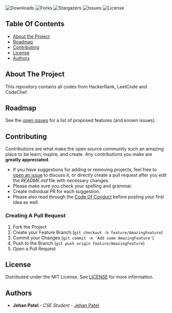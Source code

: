 
![Downloads](https://img.shields.io/github/downloads/JehanPatel/Coding-Challenges/total) ![Forks](https://img.shields.io/github/forks/JehanPatel/Coding-Challenges?style=social) ![Stargazers](https://img.shields.io/github/stars/JehanPatel/Coding-Challenges?style=social) ![Issues](https://img.shields.io/github/issues/JehanPatel/Coding-Challenges) ![License](https://img.shields.io/github/license/JehanPatel/Coding-Challenges) 

## Table Of Contents

* [About the Project](#about-the-project)
* [Roadmap](#roadmap)
* [Contributing](#contributing)
* [License](#license)
* [Authors](#authors)

## About The Project

This repository contains all codes from HackerRank, LeetCode and CodeChef.

## Roadmap

See the [open issues](https://github.com/JehanPatel/Coding-Challenges/issues) for a list of proposed features (and known issues).

## Contributing

Contributions are what make the open source community such an amazing place to be learn, inspire, and create. Any contributions you make are **greatly appreciated**.
* If you have suggestions for adding or removing projects, feel free to [open an issue](https://github.com/JehanPatel/Coding-Challenges/issues/new) to discuss it, or directly create a pull request after you edit the *README.md* file with necessary changes.
* Please make sure you check your spelling and grammar.
* Create individual PR for each suggestion.
* Please also read through the [Code Of Conduct](https://github.com/JehanPatel/Coding-Challenges/blob/main/CODE_OF_CONDUCT.md) before posting your first idea as well.

### Creating A Pull Request

1. Fork the Project
2. Create your Feature Branch (`git checkout -b feature/AmazingFeature`)
3. Commit your Changes (`git commit -m 'Add some AmazingFeature'`)
4. Push to the Branch (`git push origin feature/AmazingFeature`)
5. Open a Pull Request

## License

Distributed under the MIT License. See [LICENSE](https://github.com/JehanPatel/Coding-Challenges/blob/main/LICENSE.md) for more information.

## Authors

* **Jehan Patel** - *CSE Student* - [Jehan Patel](https://linkedin.com/in/JehanPatel) 

